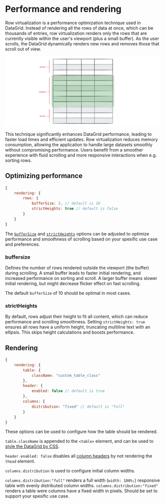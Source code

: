 # Performance and rendering
Row virtualization is a performance optimization technique used in DataGrid.  Instead of rendering all the rows of data at once, which can be thousands of entries, row virtualization renders only the rows that are currently visible within the user's viewport (plus a small buffer). As the user scrolls, the DataGrid dynamically renders new rows and removes those that scroll out of view.

![Illustration showing virtualization of rows](ill_virtualization.png)

This technique significantly enhances DataGrid performance, leading to faster load times and efficient updates. Row virtualization reduces memory consumption, allowing the application to handle large datasets smoothly without compromising performance. Users benefit from a smoother experience with fluid scrolling and more responsive interactions when e.g. sorting rows.

## Optimizing performance
```js
{
    rendering: {
        rows: {
            bufferSize: 3, // default is 10
            strictHeights: true // default is false
        }
    }
}
```

The [`bufferSize`](https://api.highcharts.com/dashboards/#interfaces/DataGrid_Options.RowsSettings#bufferSize) and [`strictHeights`](https://api.highcharts.com/dashboards/#interfaces/DataGrid_Options.RowsSettings#strictHeights) options can be adjusted to optimize performance and smoothness of scrolling based on your spesific use case and preferences. 

### buffersize
Defines the number of rows rendered outside the viewport (the buffer) during scrolling. A small buffer leads to faster initial rendering, and increased performance on sorting and scroll. A larger buffer means slower initial rendering, but might decrease flicker effect on fast scrolling.

The default `bufferSize` of 10 should be optimal in most cases. 

### strictHeights
By default, rows adjust their height to fit all content, which can reduce performance and scrolling smoothness. Setting `strictHeights: true` ensures all rows have a uniform height, truncating multiline text with an ellipsis. This skips height calculations and boosts performance.

## Rendering
```js
{
    rendering: {
        table: {
            className: "custom_table_class"
        },
        header: {
            enabled: false // default is true
        },
        columns: {
            distribution: "fixed" // default is "full"
        }
    }
}
```
These options can be used to configure how the table should be rendered.

`table.className` is appended to the `<table>` element, and can be used to [style the DataGrid by CSS](https://www.highcharts.com/docs/datagrid/style-by-css).

`header.enabled: false` disables all [column headers](https://www.highcharts.com/docs/datagrid/header) by not rendering the `thead` element.

`columns.distribution` is used to configure initial column widths.

`columns.distribution:"full"` renders a full width (`width: 100%;`) responsive table with evenly distributed column widths. `columns.distribution:"fixed"` renders a table were columns have a fixed width in pixels. Should be set to support your spesific use case.



